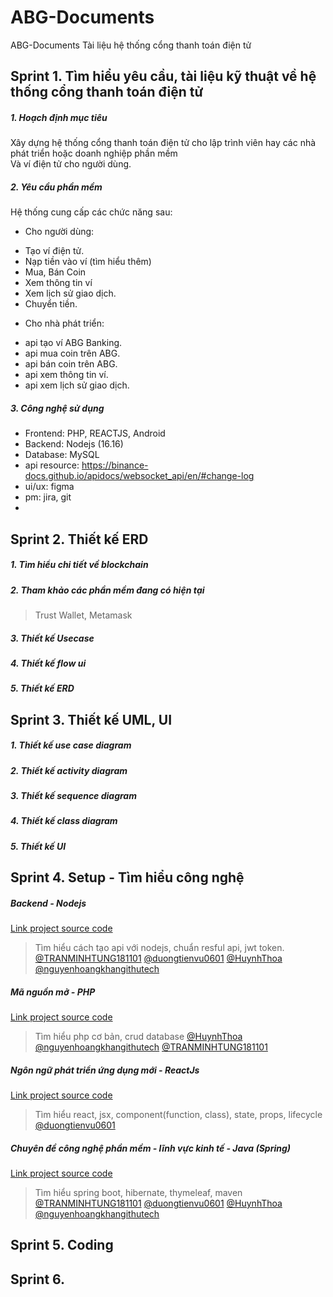 # ABG-Documents
ABG-Documents Tài liệu hệ thống cổng thanh toán điện tử

## Sprint 1. Tìm hiểu yêu cầu, tài liệu kỹ thuật về hệ thống cổng thanh toán điện tử

##### 1. Hoạch định mục tiêu
  Xây dựng hệ thống cổng thanh toán điện tử cho lập trình viên hay các nhà phát triển hoặc doanh nghiệp phần mềm <br>
Và ví điện tử cho người dùng. 

##### 2. Yêu cầu phần mềm 
  Hệ thống cung cấp các chức năng sau:<br>
  - Cho người dùng:<br>
  + Tạo ví điện tử. <br>
  + Nạp tiền vào ví (tìm hiểu thêm)<br>
  + Mua, Bán Coin <br>
  + Xem thông tin ví <br>
  + Xem lịch sử giao dịch. <br>
  + Chuyển tiền. <br>
  
  - Cho nhà phát triển: <br>
  + api tạo ví ABG Banking.<br>
  + api mua coin trên ABG.<br>
  + api bán coin trên ABG.<br>
  + api xem thông tin ví.<br>
  + api xem lịch sử giao dịch.<br>
  
##### 3. Công nghệ sử dụng
  + Frontend: PHP, REACTJS, Android
  + Backend: Nodejs (16.16)
  + Database: MySQL 
  + api resource: https://binance-docs.github.io/apidocs/websocket_api/en/#change-log
  + ui/ux: figma
  + pm: jira, git
  + 
  
## Sprint 2. Thiết kế ERD
##### 1. Tìm hiểu chi tiết về blockchain
##### 2. Tham khảo các phần mềm đang có hiện tại
> Trust Wallet, Metamask
##### 3. Thiết kế Usecase
##### 4. Thiết kế flow ui
##### 5. Thiết kế ERD

## Sprint 3. Thiết kế UML, UI
##### 1. Thiết kế use case diagram
##### 2. Thiết kế activity diagram
##### 3. Thiết kế sequence diagram
##### 4. Thiết kế class diagram
##### 5. Thiết kế UI

## Sprint 4. Setup - Tìm hiểu công nghệ
##### Backend - Nodejs
[Link project source code](https://github.com/nguyenhoangkhangithutech/Node-BE-ABG)
> Tìm hiểu cách tạo api với nodejs, chuẩn resful api, jwt token. [@TRANMINHTUNG181101](https://github.com/TRANMINHTUNG181101)
 [@duongtienvu0601](https://github.com/duongtienvu0601)
 [@HuynhThoa](https://github.com/HuynhThoa) [@nguyenhoangkhangithutech](https://github.com/nguyenhoangkhangithutech)

##### Mã nguồn mở - PHP
[Link project source code](https://github.com/nguyenhoangkhangithutech/PHP-BE-ABG)
> Tìm hiểu php cơ bản, crud database 
>  [@HuynhThoa](https://github.com/HuynhThoa) [@nguyenhoangkhangithutech](https://github.com/nguyenhoangkhangithutech) [@TRANMINHTUNG181101](https://github.com/TRANMINHTUNG181101)
##### Ngôn ngữ phát triển ứng dụng mới - ReactJs
[Link project source code](https://github.com/nguyenhoangkhangithutech/REACT-FE-ABG)
> Tìm hiểu react, jsx, component(function, class), state, props, lifecycle  [@duongtienvu0601](https://github.com/duongtienvu0601)
##### Chuyên đề công nghệ phần mềm - lĩnh vực kinh tế - Java (Spring)
[Link project source code](https://github.com/nguyenhoangkhangithutech/JAVA-FE-ABG)
> Tìm hiểu spring boot, hibernate, thymeleaf, maven
[@TRANMINHTUNG181101](https://github.com/TRANMINHTUNG181101)
 [@duongtienvu0601](https://github.com/duongtienvu0601)
 [@HuynhThoa](https://github.com/HuynhThoa) [@nguyenhoangkhangithutech](https://github.com/nguyenhoangkhangithutech)

## Sprint 5. Coding

## Sprint 6. 
